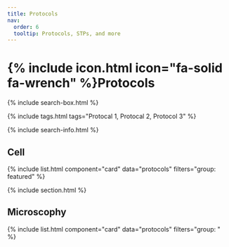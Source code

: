 ```yaml
---
title: Protocols
nav:
  order: 6
  tooltip: Protocols, STPs, and more
---
```


# {% include icon.html icon="fa-solid fa-wrench" %}Protocols

{% include search-box.html %}

{% include tags.html tags="Protocal 1, Protocal 2, Protocol 3" %}

{% include search-info.html %}

## Cell

{% include list.html component="card" data="protocols" filters="group: featured" %}

{% include section.html %}

## Microscophy

{% include list.html component="card" data="protocols" filters="group: " %}
